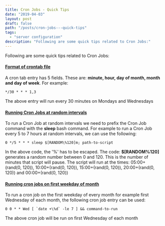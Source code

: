 ```yaml
---
title: Cron Jobs - Quick Tips
date: "2019-04-03"
layout: post
draft: false
path: "/posts/cron-jobs---quick-tips"
tags:
  - "server configuration"
description: "Following are some quick tips related to Cron Jobs:"
---
```


Following are some quick tips related to Cron Jobs:

#### [Format of crontab file](http://www.freebsd.org/cgi/man.cgi?crontab(5))

A cron tab entry has 5 fields. These are: **minute, hour, day of month, month and day of week**. For example:

```
*/30 * * * 1,3
```
The above entry will run every 30 minutes on Mondays and Wednesdays

#### [Running Cron Jobs at random intervals](https://stackoverflow.com/a/16289693/4508593)
To run a Cron Job at random intervals we need to prefix the Cron Job command with the **sleep** bash command. For example to run a Cron Job every 5 to 7 hours at random intervals, we can use the following:

```
0 */5 * * * sleep $[RANDOM\%120]m; path-to-script
```

In the above code, the '%' has to be escaped. The code: **$[RANDOM\%120]** generates a random number between 0 and 120. This is the number of minutes that script will pause. The script will run at the times: 05:00+(rand(0, 120)), 10:00+(rand(0, 120)), 15:00+(rand(0, 120)), 20:00+(rand(0, 120)) and 00:00+(rand(0, 120))

#### [Running cron jobs on first weekday of month](https://sysadminspot.com/linux/cron-to-run-on-first-specified-day-of-the-month/)
To run a cron job on the first weekday of every month for example first Wednesday of each month, the following cron job entry can be used:

```
0 0 * * Wed [ `date +\%d` -le 7 ] && command-to-run
```
The above cron job will be run on first Wednesday of each month
